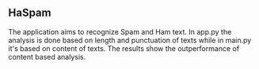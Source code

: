 ## HaSpam
The application aims to recognize Spam and Ham text. In app.py the analysis is done based on length and punctuation of texts while in main.py it's based on content of texts. The results show the outperformance of content based analysis.
